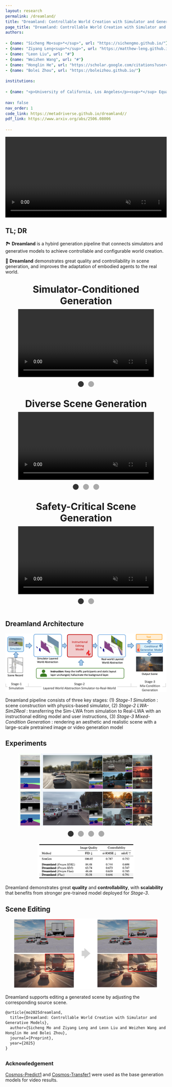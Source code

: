 ```yaml
---
layout: research
permalink: /dreamland/
title: "Dreamland: Controllable World Creation with Simulator and Generative Models"
page_title: "Dreamland: Controllable World Creation with Simulator and Generative Models"
authors:

- {name: "Sicheng Mo<sup>*</sup>", url: "https://sichengmo.github.io/"}
- {name: "Ziyang Leng<sup>*</sup>", url: "https://matthew-leng.github.io/"}
- {name: "Leon Liu", url: "#"}
- {name: "Weizhen Wang", url: "#"}
- {name: "Honglin He", url: "https://scholar.google.com/citations?user=Y0Qrwg0AAAAJ&hl"}
- {name: "Bolei Zhou", url: "https://boleizhou.github.io/"}

institutions:

- {name: "<p>University of California, Los Angeles</p><sup>*</sup> Equal Contribution"}

nav: false
nav_order: 1
code_link: https://metadriverse.github.io/dreamland//
pdf_link: https://www.arxiv.org/abs/2506.08006

---
```


<style>
.video-container {
  position: relative;
  max-width: 100%; /* Adjust this value to control the maximum width of the video container */
   margin: 0 auto 0; /* Optional: center the video container horizontally */
}

.teaser {
  margin: 0 auto; /* Optional: center the video container horizontally */
}

.video-container video {
  display: block;
  margin: 0 auto;
  max-width: 100%;
  max-height: 100%;
}

/* .video-grid {
    margin-top: 18px;
    display: grid;
    grid-template-columns: 1fr 1fr; /* Creates two columns */
    grid-gap: 30px; /* Space between videos */
} */

.video-grid {
    margin-top: 18px;
    display: grid;
    grid-template-rows: 1fr 1fr 1fr; /* Two rows */
    grid-gap: 70px; /* Space between items */
    justify-items: center; /* Horizontally center items */
    align-items: center; /* Vertically center items */
}

.video-grid figure {
    display: flex;
    flex-direction: column; /* Stack video and caption */
    align-items: center; /* Center video and caption */
    justify-content: center; /* Center content */
    margin: 0; /* Reset default margin */
}

.video-grid video {
    display: block;
    width: 80%; /* Adjust as needed */
    height: auto; /* Maintain aspect ratio */
}

.video-section {
  margin-bottom: 60px;
}

video {
  width: 100%;
  /* max-width: 1000px; */
  height: auto;
  margin: 0 auto;
}

.dots {
  display: flex;
  justify-content: center;
  gap: 10px;
}

.dot {
  font-size: 24px;
  cursor: pointer;
  color: #aaa;
}

.dot.active {
  color: #333;
}

</style>

<div class="video-container">
  <video loop autoplay muted playsinline src="../assets/img/dreamland/control_sample_1.mp4"></video>
</div>


<!--research-section-splitter-->


## TL; DR

:national_park: **Dreamland** is a hybird generation pipeline that connects simulators and generative models to achieve controllable and configurable world creation.

:robot: **Dreamland** demonstrates great quality and controllability in scene generation, and improves the adaptation of embodied agents to the real world.


<!--research-section-splitter-->

<div style="display: grid; grid-template-columns: 1fr; gap: 0px; margin: 0 auto;">
  <figure style="display: flex; flex-direction: column; gap: 8px;">
    <figcaption style="text-align: center; font-size: 30px;">
        <strong>Simulator-Conditioned Generation</strong>
    </figcaption>
    <video id="videoPlayer1" style="display:block; width:100%; height:auto;" muted autoplay loop controls playsinline>
      <source src="../assets/img/dreamland/control_sample_2.mp4" type="video/mp4">
      Your browser does not support the video tag.
    </video>
    <div class="dots" data-player="videoPlayer1">
      <span class="dot active" data-src="../assets/img/dreamland/control_sample_2.mp4">●</span>
      <span class="dot" data-src="../assets/img/dreamland/control_sample_1.mp4">●</span>
    </div>
  </figure>
  <figure style="display: flex; flex-direction: column; gap: 8px;">
  <figcaption style="text-align: center; font-size: 30px;">
        <strong>Diverse Scene Generation</strong>
    </figcaption>
    <video id="videoPlayer2" style="display:block; width:100%; height:auto;" muted autoplay loop controls playsinline>
      <source src="../assets/img/dreamland/text_sample_1.mp4" type="video/mp4">
      Your browser does not support the video tag.
    </video>
    <div class="dots" data-player="videoPlayer2">
      <span class="dot active" data-src="../assets/img/dreamland/text_sample_1.mp4">●</span>
      <span class="dot" data-src="../assets/img/dreamland/text_sample_2.mp4">●</span>
      <span class="dot" data-src="../assets/img/dreamland/text_sample_3.mp4">●</span>
    </div>
  </figure>
  <figure style="display: flex; flex-direction: column; gap: 8px;">
  <figcaption style="text-align: center; font-size: 30px;">
        <strong>Safety-Critical Scene Generation</strong>
    </figcaption>
    <video id="videoPlayer3" style="display:block; width:100%; height:auto;" muted autoplay loop controls playsinline>
      <source src="../assets/img/dreamland/safe_sample_1.mp4" type="video/mp4">
      Your browser does not support the video tag.
    </video>
    <div class="dots" data-player="videoPlayer3">
      <span class="dot active" data-src="../assets/img/dreamland/safe_sample_1.mp4">●</span>
      <span class="dot" data-src="../assets/img/dreamland/safe_sample_2.mp4">●</span>
    </div>
  </figure>
</div>

<script>
  document.querySelectorAll('.dots').forEach(dotContainer => {
    const videoId = dotContainer.getAttribute('data-player');
    const videoElement = document.getElementById(videoId);
    const dots = dotContainer.querySelectorAll('.dot');

    dots.forEach(dot => {
      dot.addEventListener('click', () => {
        const src = dot.getAttribute('data-src');
        videoElement.src = src;
        videoElement.play();
    
        dots.forEach(d => d.classList.remove('active'));
        dot.classList.add('active');
      });
    });
  });
</script>

<!-- <div style="border-top: 1px solid #ccc; margin: 30px 0;"></div> -->

<!--research-section-splitter-->
  
## Dreamland Architecture


<div class="img-container" style="width: 100%; margin: 5px auto;">
    <img src="../assets/img/dreamland/pipeline.png" class="my-image" alt="Image" />
</div>

Dreamland pipeline consists of three key stages: (1) *Stage-1 Simulation* : scene construction with physics-based simulator, (2) *Stage-2 LWA-Sim2Real* : transferring the Sim-LWA from simulation to Real-LWA with an instructional editing model and user instructions, (3) *Stage-3 Mixed-Condition Generation* : rendering an aesthetic and realistic scene with a large-scale pretrained image or video generation model

<!-- <div style="margin-bottom: 15px"></div> -->

<!--research-section-splitter-->

## Experiments

<figure style="display: flex; flex-direction: column; gap: 8px;">
  <img id="imageViewer4" src="../assets/img/dreamland/qual1.jpg" 
       style="display:block; width:100%; height:auto;" alt="Scene Image"/>

  <div class="dots" data-player="imageViewer4">
    <span class="dot active" data-src="../assets/img/dreamland/qual1.jpg">●</span>
    <span class="dot" data-src="../assets/img/dreamland/qual2.jpg">●</span>
    <span class="dot" data-src="../assets/img/dreamland/qual3.jpg">●</span>
    <span class="dot" data-src="../assets/img/dreamland/qual4.jpg">●</span>
  </div>
  </figure>

<script>
  document.querySelectorAll('.dots').forEach(dotContainer => {
    const imageId = dotContainer.getAttribute('data-player');
    const imageElement = document.getElementById(imageId);
    const dots = dotContainer.querySelectorAll('.dot');

    dots.forEach(dot => {
      dot.addEventListener('click', () => {
        const src = dot.getAttribute('data-src');
        imageElement.src = src;

        dots.forEach(d => d.classList.remove('active'));
        dot.classList.add('active');
      });
    });
  });
</script>


<div class="img-container" style="width: 60%; margin: 5px auto;">
    <img src="../assets/img/dreamland/experiments.png" class="my-image" alt="Image" />
</div>

Dreamland demonstrates great **quality** and **controllability**, with **scalability** that benefits from stronger pre-trained model deployed for *Stage-3*.

<!-- <div style="margin-bottom: 15px"></div> -->


<!--research-section-splitter-->


## Scene Editing
<div class="img-container" style="width: 90%; margin: 5px auto;">
    <img src="../assets/img/dreamland/editing.jpg" class="my-image" alt="Image" />
</div>

Dreamland supports editing a generated scene by adjusting the corresponding source scene.

<pre><code class="language-plain">@article{mo2025dreamland,
  title={Dreamland: Controllable World Creation with Simulator and Generative Models},
  author={Sicheng Mo and Ziyang Leng and Leon Liu and Weizhen Wang and Honglin He and Bolei Zhou},
  journal={Preprint},
  year={2025}
}
</code></pre>

<h3 style="margin-top: 30px">Acknowledgement</h3>
<a href="https://github.com/nvidia-cosmos/cosmos-predict1">Cosmos-Predict1</a> and <a href="https://github.com/nvidia-cosmos/cosmos-transfer1">Cosmos-Transfer1</a> were used as the base generation models for video results.


